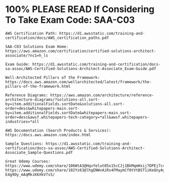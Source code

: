 # 100% PLEASE READ If Considering To Take Exam Code: SAA-C03
    AWS Certification Path: https://d1.awsstatic.com/training-and-certification/docs/AWS_certification_paths.pdf

    SAA-C03 Solutions Exam Home: https://aws.amazon.com/certification/certified-solutions-architect-associate/?nc1=h_ls

    Exam Guide: https://d1.awsstatic.com/training-and-certification/docs-sa-assoc/AWS-Certified-Solutions-Architect-Associate_Exam-Guide.pdf

    Well-Architected Pillars of the Framework: https://docs.aws.amazon.com/wellarchitected/latest/framework/the-pillars-of-the-framework.html

    Reference Diagrams: https://aws.amazon.com/architecture/reference-architecture-diagrams/?solutions-all.sort-by=item.additionalFields.sortDate&solutions-all.sort-order=desc&whitepapers-main.sort-by=item.additionalFields.sortDate&whitepapers-main.sort-order=desc&awsf.whitepapers-tech-category=*all&awsf.whitepapers-industries=*all

    AWS Documentation (Search Products & Services): https://docs.aws.amazon.com/index.html

    Sample Questions: https://d1.awsstatic.com/training-and-certification/docs-sa-assoc/AWS-Certified-Solutions-Architect-Associate_Sample-Questions.pdf

    Great Udemy Courses:
    https://www.udemy.com/share/106WtA3@HqvYelut05x15cCJj1BkMqmHxij7DPEj7c4DRCgt7XzJe7QsAZGUozRJU1QnuXAi/
    https://www.udemy.com/share/102Yz63@lhgENWvAiRs4FMaymCf0tVtBST1iKeQnyAyWZJ1zWm-E4g9Oy_mAqMkiK6XkV7s5/